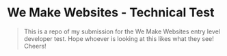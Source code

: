 # We Make Websites - Technical Test

> This is a repo of my submission for the We Make Websites entry level developer test.
> Hope whoever is looking at this likes what they see!
> Cheers!
